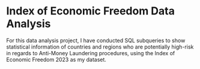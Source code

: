 # Index of Economic Freedom Data Analysis
For this data analysis project, I have conducted SQL subqueries to show statistical information of countries and regions who are potentially high-risk in regards to Anti-Money Laundering procedures, using the Index of Economic Freedom 2023 as my dataset. 
